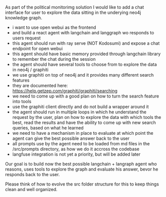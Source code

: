 As part of the political monitorimg solution I would like to add a chat interface for user to explore the data sitting in the underying neo4j knowledge graph.

- i want to use open webui as the frontend
- and build a react agent with langchain and langgraph wo responds to users request
- this agent should run with ray serve (NOT Kodosumi) and expose a chat endpoint for open webui
- this agent should have basic memory provided through langchain library to remember the chat during the session
- the agent should have several tools to choose from to explore the data in neo4j / graphiti
- we use graphiti on top of neo4j and it provides many different search features
- they are documented here: https://help.getzep.com/graphiti/graphiti/searching
- we need to come up with a good plan on how to turn the search feature into tools
- use the graphiti client directly and do not build a wrapper around it
- the agent should run in multiple loops in which he understand the request by the user, plan on how to explore the data with which tools the best, read the results and have the ability to come up with new search queries, based on what he learned
- we need to have a mechanism in place to evaluate at which point the agent can give the best possible answer back to the user
- all prompts use by the agent need to be loaded from md files in the /src/prompts directory, as how we do it accross the codebase
- langfuse integration is not yet a priority, but will be added later

Our goal is to build now the best possible langchain + langraph agent who reasons, uses tools to explore the graph and evaluate his answer, bevor he responds back to the user.

Please think of how to evolve the src folder structure for this to keep things clean and well organized.



